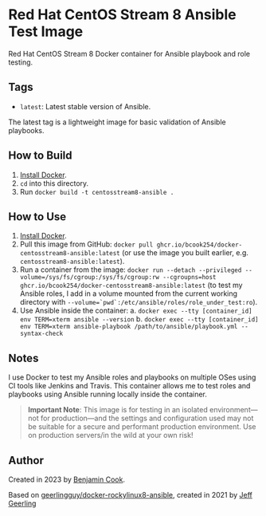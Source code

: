 # Red Hat CentOS Stream 8 Ansible Test Image

Red Hat CentOS Stream 8 Docker container for Ansible playbook and role testing.

## Tags

  - `latest`: Latest stable version of Ansible.

The latest tag is a lightweight image for basic validation of Ansible playbooks.

## How to Build

  1. [Install Docker](https://docs.docker.com/engine/installation/).
  2. `cd` into this directory.
  3. Run `docker build -t centosstream8-ansible .`

## How to Use

  1. [Install Docker](https://docs.docker.com/engine/installation/).
  2. Pull this image from GitHub: `docker pull ghcr.io/bcook254/docker-centosstream8-ansible:latest` (or use the image you built earlier, e.g. `centosstream8-ansible:latest`).
  3. Run a container from the image: `docker run --detach --privileged --volume=/sys/fs/cgroup:/sys/fs/cgroup:rw --cgroupns=host ghcr.io/bcook254/docker-centosstream8-ansible:latest` (to test my Ansible roles, I add in a volume mounted from the current working directory with ``--volume=`pwd`:/etc/ansible/roles/role_under_test:ro``).
  4. Use Ansible inside the container:
    a. `docker exec --tty [container_id] env TERM=xterm ansible --version`
    b. `docker exec --tty [container_id] env TERM=xterm ansible-playbook /path/to/ansible/playbook.yml --syntax-check`

## Notes

I use Docker to test my Ansible roles and playbooks on multiple OSes using CI tools like Jenkins and Travis. This container allows me to test roles and playbooks using Ansible running locally inside the container.

> **Important Note**: This image is for testing in an isolated environment—not for production—and the settings and configuration used may not be suitable for a secure and performant production environment. Use on production servers/in the wild at your own risk!

## Author

Created in 2023 by [Benjamin Cook](https://github.com/bcook254).

Based on [geerlingguy/docker-rockylinux8-ansible](https://github.com/geerlingguy/docker-rockylinux8-ansible),
created in 2021 by [Jeff Geerling](https://www.jeffgeerling.com/)
